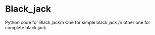 # Black_jack
Python code for Black jack/n
One for simple black jack /n
other one for complete black jack
